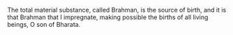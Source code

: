 The total material substance, called Brahman, is the source of birth, and it is that Brahman that I impregnate, making possible the births of all living beings, O son of Bharata.